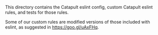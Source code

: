 This directory contains the Catapult eslint config, custom Catapult eslint rules,
and tests for those rules.

Some of our custom rules are modified versions of those included with eslint, as
suggested in https://goo.gl/uAxFHq.
